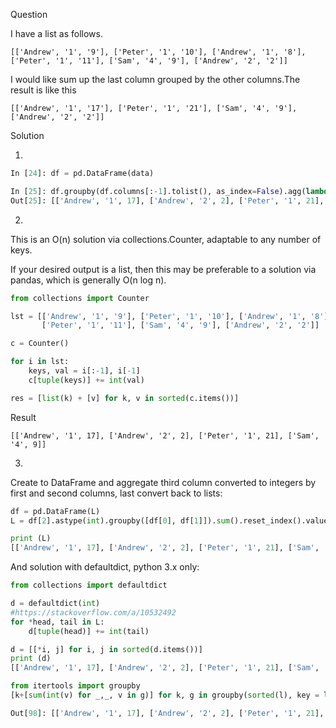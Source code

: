 
Question

I have a list as follows.

`[['Andrew', '1', '9'], ['Peter', '1', '10'], ['Andrew', '1', '8'], ['Peter', '1', '11'], ['Sam', '4', '9'], ['Andrew', '2', '2']]`

I would like sum up the last column grouped by the other columns.The result is like this

`[['Andrew', '1', '17'], ['Peter', '1', '21'], ['Sam', '4', '9'], ['Andrew', '2', '2']]`

Solution

1.

```python
In [24]: df = pd.DataFrame(data)

In [25]: df.groupby(df.columns[:-1].tolist(), as_index=False).agg(lambda x: x.astype(int).sum()).values.tolist()
Out[25]: [['Andrew', '1', 17], ['Andrew', '2', 2], ['Peter', '1', 21], ['Sam', '4', 9]]
```

2. 

This is an O(n) solution via collections.Counter, adaptable to any number of keys.

If your desired output is a list, then this may be preferable to a solution via pandas, which is generally O(n log n).

```python
from collections import Counter

lst = [['Andrew', '1', '9'], ['Peter', '1', '10'], ['Andrew', '1', '8'],
       ['Peter', '1', '11'], ['Sam', '4', '9'], ['Andrew', '2', '2']]

c = Counter()

for i in lst:
    keys, val = i[:-1], i[-1]
    c[tuple(keys)] += int(val)

res = [list(k) + [v] for k, v in sorted(c.items())]
```

Result

```
[['Andrew', '1', 17], ['Andrew', '2', 2], ['Peter', '1', 21], ['Sam', '4', 9]]
```

3.

Create to DataFrame and aggregate third column converted to integers by first and second columns, last convert back to lists:

```python
df = pd.DataFrame(L)
L = df[2].astype(int).groupby([df[0], df[1]]).sum().reset_index().values.tolist()

print (L)
[['Andrew', '1', 17], ['Andrew', '2', 2], ['Peter', '1', 21], ['Sam', '4', 9]]
```

And solution with defaultdict, python 3.x only:

```python
from collections import defaultdict

d = defaultdict(int)
#https://stackoverflow.com/a/10532492
for *head, tail in L:
    d[tuple(head)] += int(tail)

d = [[*i, j] for i, j in sorted(d.items())]
print (d)
[['Andrew', '1', 17], ['Andrew', '2', 2], ['Peter', '1', 21], ['Sam', '4', 9]]
```

```python
from itertools import groupby
[k+[sum(int(v) for _,_, v in g)] for k, g in groupby(sorted(l), key = lambda x: [x[0],x[1]])]

Out[98]: [['Andrew', '1', 17], ['Andrew', '2', 2], ['Peter', '1', 21], ['Sam', '4', 9]]
```

